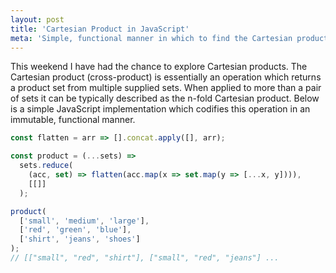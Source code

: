 ```yaml
---
layout: post
title: 'Cartesian Product in JavaScript'
meta: 'Simple, functional manner in which to find the Cartesian product using JavaScript ES2015'
---
```


This weekend I have had the chance to explore Cartesian products.
The Cartesian product (cross-product) is essentially an operation which returns a product set from multiple supplied sets. <!--more-->
When applied to more than a pair of sets it can be typically described as the n-fold Cartesian product.
Below is a simple JavaScript implementation which codifies this operation in an immutable, functional manner.

```js
const flatten = arr => [].concat.apply([], arr);

const product = (...sets) =>
  sets.reduce(
    (acc, set) => flatten(acc.map(x => set.map(y => [...x, y]))),
    [[]]
  );

product(
  ['small', 'medium', 'large'],
  ['red', 'green', 'blue'],
  ['shirt', 'jeans', 'shoes']
);
// [["small", "red", "shirt"], ["small", "red", "jeans"] ...
```
